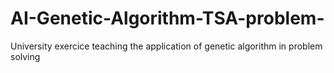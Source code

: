 # AI-Genetic-Algorithm-TSA-problem-
University exercice teaching the application of genetic algorithm in problem solving
